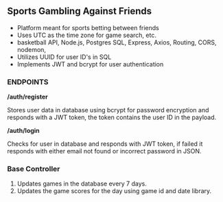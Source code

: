 ## Sports Gambling Against Friends

- Platform meant for sports betting between friends
- Uses UTC as the time zone for game search, etc.
- basketball API, Node.js, Postgres SQL, Express, Axios, Routing, CORS, nodemon,
- Utilizes UUID for user ID's in SQL
- Implements JWT and bcrypt for user authentication

### ENDPOINTS

**/auth/register**

Stores user data in database using bcrypt for password encryption and responds with a JWT token, the token contains the user ID in the payload.

**/auth/login**

Checks for user in database and responds with JWT token, if failed it responds with either email not found or incorrect password in JSON.

### Base Controller

1. Updates games in the database every 7 days.
2. Updates the game scores for the day using game id and date library.

